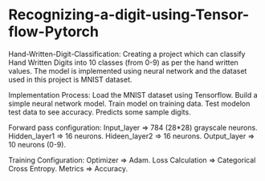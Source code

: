 # Recognizing-a-digit-using-Tensor-flow-Pytorch
Hand-Written-Digit-Classification:
Creating a project which can classify Hand Written Digits into 10 classes (from 0-9) as per the hand written values. The model is implemented using neural network and the dataset used in this project is MNIST dataset.

Implementation Process:
Load the MNIST dataset using Tensorflow. 
Build a simple neural network model.
Train model on training data.
Test modelon test data to see accuracy.
Predicts some sample digits.

Forward pass configuration:
Input_layer => 784 (28*28) grayscale neurons.
Hidden_layer1 => 16 neurons.
Hideen_layer2 => 16 neurons.
Output_layer => 10 neurons (0-9).

Training Configuration:
Optimizer => Adam.
Loss Calculation => Categorical Cross Entropy.
Metrics => Accuracy.
